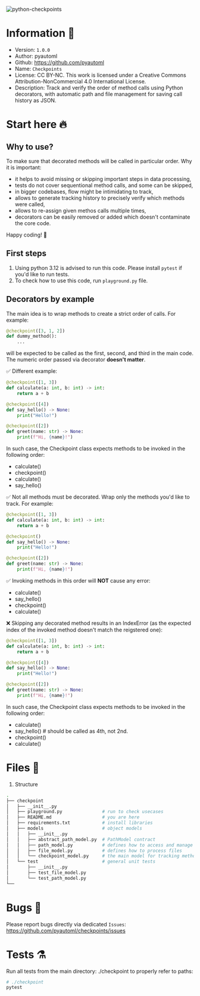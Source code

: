 <p align="left"> <img src="https://hits.seeyoufarm.com/api/count/incr/badge.svg?url=https://github.com/pyautoml/checkpoint&count_bg=%2379C83D&title_bg=%23555555&icon=&icon_color=%23E7E7E7&title=Visitors&edge_flat=false" alt="python-checkpoints" /> </p> 

# Information 🐍
- Version: `1.0.0`
- Author: pyautoml
- Github: https://github.com/pyautoml
- Name: `Checkpoints`
- License: CC BY-NC. This work is licensed under a Creative Commons Attribution-NonCommercial 4.0 International License.
- Description: Track and verify the order of method calls using Python decorators, with automatic path and file management for saving call history as JSON.

# Start here 🔥
## Why to use?


To make sure that decorated methods will be called in particular order. Why it is important:
- it helps to avoid missing or skipping important steps in data processing,
- tests do not cover sequentional method calls, and some can be skipped,
- in bigger codebases, flow might be intimidating to track,
- allows to generate tracking history to precisely verify which methods were called,
- allows to re-assign given methos calls multiple times,
- decorators can be easily removed or added which doesn't contaminate the core code.

Happy coding! 🎉

## First steps
1. Using python 3.12 is advised to run this code. Please install `pytest` if you'd like to run tests.
2. To check how to use this code, run `playground.py` file.

## Decorators by example
The main idea is to wrap methods to create a strict order of calls. For example:
```python
@checkpoint([3, 1, 2])
def dummy_method():
    ...
```
will be expected to be called as the first, second, and third in the main code. The numeric order passed via decorator **doesn't matter**.


✅ Different example:
```python
@checkpoint([1, 3])
def calculate(a: int, b: int) -> int:
    return a + b

@checkpoint([4])
def say_hello() -> None:
    print("Hello!")

@checkpoint([2])
def greet(name: str) -> None:
    print(f"Hi, {name}!")
```

In such case, the Checkpoint class expects methods to be invoked in the following order:
- calculate()
- checkpoint()
- calculate()
- say_hello()


✅ Not all methods must be decorated. Wrap only the methods you'd like to track. For example:
```python
@checkpoint([1, 3])
def calculate(a: int, b: int) -> int:
    return a + b

@checkpoint()
def say_hello() -> None:
    print("Hello!")

@checkpoint([2])
def greet(name: str) -> None:
    print(f"Hi, {name}!")
```

✅ Invoking methods in this order will **NOT** cause any error:
- calculate()
- say_hello()
- checkpoint()
- calculate()


❌ Skipping any decorated method results in an IndexError (as the expected index of the invoked method doesn't match the reigstered one):
```python
@checkpoint([1, 3])
def calculate(a: int, b: int) -> int:
    return a + b

@checkpoint([4])
def say_hello() -> None:
    print("Hello!")

@checkpoint([2])
def greet(name: str) -> None:
    print(f"Hi, {name}!")
```

In such case, the Checkpoint class expects methods to be invoked in the following order:
- calculate()
- say_hello()       # should be called as 4th, not 2nd.
- checkpoint()
- calculate()

# Files 📁
1. Structure
```bash
.
├── checkpoint
│   ├── __init__.py
│   ├── playground.py               # run to check usecases
│   ├── README.md                   # you are here
│   ├── requirements.txt            # install libraries
│   ├── models                      # object models
│   │   ├── __init__.py             
│   │   ├── abstract_path_model.py  # PathModel contract
│   │   ├── path_model.py           # defines how to access and manage paths
│   │   ├── file_model.py           # defines how to process files
│   │   └── checkpoint_model.py     # the main model for tracking methods calling order
│   └── test                        # general unit tests
│       ├── __init__.py
│       ├── test_file_model.py
│       └── test_path_model.py
└──
```

# Bugs 🐛
Please report bugs directly via dedicated `Issues`: https://github.com/pyautoml/checkpoints/issues

# Tests ⚗️
Run all tests from the main directory: ./checkpoint to properly refer to paths:
```bash
# ./checkpoint
pytest
```

